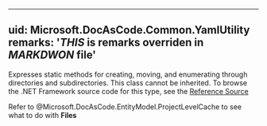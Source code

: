 
---
uid: Microsoft.DocAsCode.Common.YamlUtility
remarks: '*THIS* is remarks overriden in *MARKDWON* file'
---

Expresses static methods for creating, moving, and enumerating through directories and subdirectories. This class cannot be inherited.
To browse the .NET Framework source code for this type, see the [Reference Source](http://referencesource.microsoft.com/#mscorlib/system/io/directory.cs)

Refer to @Microsoft.DocAsCode.EntityModel.ProjectLevelCache to see what to do with **Files**
